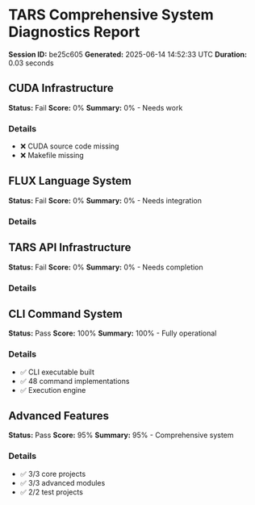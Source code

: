 # TARS Comprehensive System Diagnostics Report
**Session ID:** be25c605
**Generated:** 2025-06-14 14:52:33 UTC
**Duration:** 0.03 seconds

## CUDA Infrastructure
**Status:** Fail
**Score:** 0%
**Summary:** 0% - Needs work

### Details
- ❌ CUDA source code missing
- ❌ Makefile missing

## FLUX Language System
**Status:** Fail
**Score:** 0%
**Summary:** 0% - Needs integration

### Details

## TARS API Infrastructure
**Status:** Fail
**Score:** 0%
**Summary:** 0% - Needs completion

### Details

## CLI Command System
**Status:** Pass
**Score:** 100%
**Summary:** 100% - Fully operational

### Details
- ✅ CLI executable built
- ✅ 48 command implementations
- ✅ Execution engine

## Advanced Features
**Status:** Pass
**Score:** 95%
**Summary:** 95% - Comprehensive system

### Details
- ✅ 3/3 core projects
- ✅ 3/3 advanced modules
- ✅ 2/2 test projects

